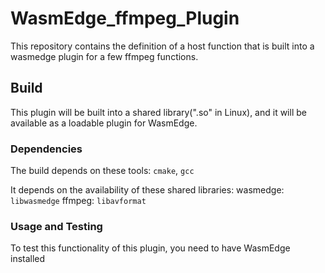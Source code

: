 # WasmEdge_ffmpeg_Plugin
This repository contains the definition of a host function that is built into a wasmedge plugin for a few ffmpeg functions.

## Build
This plugin will be built into a shared library(".so" in Linux), and it will be available as a loadable plugin for WasmEdge.

### Dependencies
The build depends on these tools:
```cmake```, ```gcc```

It depends on the availability of these shared libraries:
wasmedge: ```libwasmedge```
ffmpeg: ```libavformat```

### Usage and Testing
To test this functionality of this plugin, you need to have WasmEdge installed
